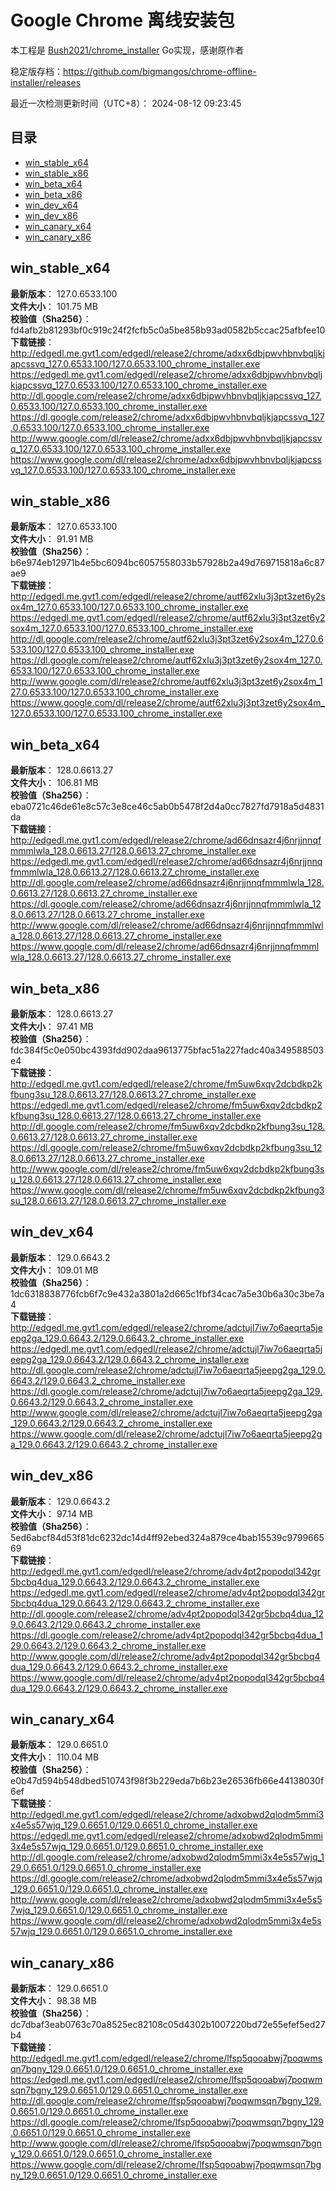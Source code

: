 # Google Chrome 离线安装包
本工程是 [Bush2021/chrome_installer](https://github.com/Bush2021/chrome_installer) Go实现，感谢原作者

稳定版存档：<https://github.com/bigmangos/chrome-offline-installer/releases>

最近一次检测更新时间（UTC+8）：
2024-08-12 09:23:45

## 目录
* [win_stable_x64](https://github.com/bigmangos/chrome-offline-installer?tab=readme-ov-file#win_stable_x64)
* [win_stable_x86](https://github.com/bigmangos/chrome-offline-installer?tab=readme-ov-file#win_stable_x86)
* [win_beta_x64](https://github.com/bigmangos/chrome-offline-installer?tab=readme-ov-file#win_beta_x64)
* [win_beta_x86](https://github.com/bigmangos/chrome-offline-installer?tab=readme-ov-file#win_beta_x86)
* [win_dev_x64](https://github.com/bigmangos/chrome-offline-installer?tab=readme-ov-file#win_dev_x64)
* [win_dev_x86](https://github.com/bigmangos/chrome-offline-installer?tab=readme-ov-file#win_dev_x86)
* [win_canary_x64](https://github.com/bigmangos/chrome-offline-installer?tab=readme-ov-file#win_canary_x64)
* [win_canary_x86](https://github.com/bigmangos/chrome-offline-installer?tab=readme-ov-file#win_canary_x86)

## win_stable_x64
**最新版本**： 127.0.6533.100  
**文件大小**： 101.75 MB  
**校验值（Sha256）**： fd4afb2b81293bf0c919c24f2fcfb5c0a5be858b93ad0582b5ccac25afbfee10  
**下载链接**：
http://edgedl.me.gvt1.com/edgedl/release2/chrome/adxx6dbjpwvhbnvbqljkjapcssvq_127.0.6533.100/127.0.6533.100_chrome_installer.exe
https://edgedl.me.gvt1.com/edgedl/release2/chrome/adxx6dbjpwvhbnvbqljkjapcssvq_127.0.6533.100/127.0.6533.100_chrome_installer.exe
http://dl.google.com/release2/chrome/adxx6dbjpwvhbnvbqljkjapcssvq_127.0.6533.100/127.0.6533.100_chrome_installer.exe
https://dl.google.com/release2/chrome/adxx6dbjpwvhbnvbqljkjapcssvq_127.0.6533.100/127.0.6533.100_chrome_installer.exe
http://www.google.com/dl/release2/chrome/adxx6dbjpwvhbnvbqljkjapcssvq_127.0.6533.100/127.0.6533.100_chrome_installer.exe
https://www.google.com/dl/release2/chrome/adxx6dbjpwvhbnvbqljkjapcssvq_127.0.6533.100/127.0.6533.100_chrome_installer.exe
## win_stable_x86
**最新版本**： 127.0.6533.100  
**文件大小**： 91.91 MB  
**校验值（Sha256）**： b6e974eb12971b4e5bc6094bc6057558033b57928b2a49d769715818a6c87ae9  
**下载链接**：
http://edgedl.me.gvt1.com/edgedl/release2/chrome/autf62xlu3j3pt3zet6y2sox4m_127.0.6533.100/127.0.6533.100_chrome_installer.exe
https://edgedl.me.gvt1.com/edgedl/release2/chrome/autf62xlu3j3pt3zet6y2sox4m_127.0.6533.100/127.0.6533.100_chrome_installer.exe
http://dl.google.com/release2/chrome/autf62xlu3j3pt3zet6y2sox4m_127.0.6533.100/127.0.6533.100_chrome_installer.exe
https://dl.google.com/release2/chrome/autf62xlu3j3pt3zet6y2sox4m_127.0.6533.100/127.0.6533.100_chrome_installer.exe
http://www.google.com/dl/release2/chrome/autf62xlu3j3pt3zet6y2sox4m_127.0.6533.100/127.0.6533.100_chrome_installer.exe
https://www.google.com/dl/release2/chrome/autf62xlu3j3pt3zet6y2sox4m_127.0.6533.100/127.0.6533.100_chrome_installer.exe
## win_beta_x64
**最新版本**： 128.0.6613.27  
**文件大小**： 106.81 MB  
**校验值（Sha256）**： eba0721c46de61e8c57c3e8ce46c5ab0b5478f2d4a0cc7827fd7918a5d4831da  
**下载链接**：
http://edgedl.me.gvt1.com/edgedl/release2/chrome/ad66dnsazr4j6nrjjnnqfmmmlwla_128.0.6613.27/128.0.6613.27_chrome_installer.exe
https://edgedl.me.gvt1.com/edgedl/release2/chrome/ad66dnsazr4j6nrjjnnqfmmmlwla_128.0.6613.27/128.0.6613.27_chrome_installer.exe
http://dl.google.com/release2/chrome/ad66dnsazr4j6nrjjnnqfmmmlwla_128.0.6613.27/128.0.6613.27_chrome_installer.exe
https://dl.google.com/release2/chrome/ad66dnsazr4j6nrjjnnqfmmmlwla_128.0.6613.27/128.0.6613.27_chrome_installer.exe
http://www.google.com/dl/release2/chrome/ad66dnsazr4j6nrjjnnqfmmmlwla_128.0.6613.27/128.0.6613.27_chrome_installer.exe
https://www.google.com/dl/release2/chrome/ad66dnsazr4j6nrjjnnqfmmmlwla_128.0.6613.27/128.0.6613.27_chrome_installer.exe
## win_beta_x86
**最新版本**： 128.0.6613.27  
**文件大小**： 97.41 MB  
**校验值（Sha256）**： fdc384f5c0e050bc4393fdd902daa9613775bfac51a227fadc40a349588503e4  
**下载链接**：
http://edgedl.me.gvt1.com/edgedl/release2/chrome/fm5uw6xqv2dcbdkp2kfbung3su_128.0.6613.27/128.0.6613.27_chrome_installer.exe
https://edgedl.me.gvt1.com/edgedl/release2/chrome/fm5uw6xqv2dcbdkp2kfbung3su_128.0.6613.27/128.0.6613.27_chrome_installer.exe
http://dl.google.com/release2/chrome/fm5uw6xqv2dcbdkp2kfbung3su_128.0.6613.27/128.0.6613.27_chrome_installer.exe
https://dl.google.com/release2/chrome/fm5uw6xqv2dcbdkp2kfbung3su_128.0.6613.27/128.0.6613.27_chrome_installer.exe
http://www.google.com/dl/release2/chrome/fm5uw6xqv2dcbdkp2kfbung3su_128.0.6613.27/128.0.6613.27_chrome_installer.exe
https://www.google.com/dl/release2/chrome/fm5uw6xqv2dcbdkp2kfbung3su_128.0.6613.27/128.0.6613.27_chrome_installer.exe
## win_dev_x64
**最新版本**： 129.0.6643.2  
**文件大小**： 109.01 MB  
**校验值（Sha256）**： 1dc6318838776fcb6f7c9e432a3801a2d665c1fbf34cac7a5e30b6a30c3be7a4  
**下载链接**：
http://edgedl.me.gvt1.com/edgedl/release2/chrome/adctujl7iw7o6aeqrta5jeepg2ga_129.0.6643.2/129.0.6643.2_chrome_installer.exe
https://edgedl.me.gvt1.com/edgedl/release2/chrome/adctujl7iw7o6aeqrta5jeepg2ga_129.0.6643.2/129.0.6643.2_chrome_installer.exe
http://dl.google.com/release2/chrome/adctujl7iw7o6aeqrta5jeepg2ga_129.0.6643.2/129.0.6643.2_chrome_installer.exe
https://dl.google.com/release2/chrome/adctujl7iw7o6aeqrta5jeepg2ga_129.0.6643.2/129.0.6643.2_chrome_installer.exe
http://www.google.com/dl/release2/chrome/adctujl7iw7o6aeqrta5jeepg2ga_129.0.6643.2/129.0.6643.2_chrome_installer.exe
https://www.google.com/dl/release2/chrome/adctujl7iw7o6aeqrta5jeepg2ga_129.0.6643.2/129.0.6643.2_chrome_installer.exe
## win_dev_x86
**最新版本**： 129.0.6643.2  
**文件大小**： 97.14 MB  
**校验值（Sha256）**： 5ed6abcf84d53f81dc6232dc14d4ff92ebed324a879ce4bab15539c979966569  
**下载链接**：
http://edgedl.me.gvt1.com/edgedl/release2/chrome/adv4pt2popodql342gr5bcbq4dua_129.0.6643.2/129.0.6643.2_chrome_installer.exe
https://edgedl.me.gvt1.com/edgedl/release2/chrome/adv4pt2popodql342gr5bcbq4dua_129.0.6643.2/129.0.6643.2_chrome_installer.exe
http://dl.google.com/release2/chrome/adv4pt2popodql342gr5bcbq4dua_129.0.6643.2/129.0.6643.2_chrome_installer.exe
https://dl.google.com/release2/chrome/adv4pt2popodql342gr5bcbq4dua_129.0.6643.2/129.0.6643.2_chrome_installer.exe
http://www.google.com/dl/release2/chrome/adv4pt2popodql342gr5bcbq4dua_129.0.6643.2/129.0.6643.2_chrome_installer.exe
https://www.google.com/dl/release2/chrome/adv4pt2popodql342gr5bcbq4dua_129.0.6643.2/129.0.6643.2_chrome_installer.exe
## win_canary_x64
**最新版本**： 129.0.6651.0  
**文件大小**： 110.04 MB  
**校验值（Sha256）**： e0b47d594b548dbed510743f98f3b229eda7b6b23e26536fb66e44138030f6ef  
**下载链接**：
http://edgedl.me.gvt1.com/edgedl/release2/chrome/adxobwd2qlodm5mmi3x4e5s57wjq_129.0.6651.0/129.0.6651.0_chrome_installer.exe
https://edgedl.me.gvt1.com/edgedl/release2/chrome/adxobwd2qlodm5mmi3x4e5s57wjq_129.0.6651.0/129.0.6651.0_chrome_installer.exe
http://dl.google.com/release2/chrome/adxobwd2qlodm5mmi3x4e5s57wjq_129.0.6651.0/129.0.6651.0_chrome_installer.exe
https://dl.google.com/release2/chrome/adxobwd2qlodm5mmi3x4e5s57wjq_129.0.6651.0/129.0.6651.0_chrome_installer.exe
http://www.google.com/dl/release2/chrome/adxobwd2qlodm5mmi3x4e5s57wjq_129.0.6651.0/129.0.6651.0_chrome_installer.exe
https://www.google.com/dl/release2/chrome/adxobwd2qlodm5mmi3x4e5s57wjq_129.0.6651.0/129.0.6651.0_chrome_installer.exe
## win_canary_x86
**最新版本**： 129.0.6651.0  
**文件大小**： 98.38 MB  
**校验值（Sha256）**： dc7dbaf3eab0763c70a8525ec82108c05d4302b1007220bd72e55efef5ed27b4  
**下载链接**：
http://edgedl.me.gvt1.com/edgedl/release2/chrome/lfsp5qooabwj7poqwmsqn7bgny_129.0.6651.0/129.0.6651.0_chrome_installer.exe
https://edgedl.me.gvt1.com/edgedl/release2/chrome/lfsp5qooabwj7poqwmsqn7bgny_129.0.6651.0/129.0.6651.0_chrome_installer.exe
http://dl.google.com/release2/chrome/lfsp5qooabwj7poqwmsqn7bgny_129.0.6651.0/129.0.6651.0_chrome_installer.exe
https://dl.google.com/release2/chrome/lfsp5qooabwj7poqwmsqn7bgny_129.0.6651.0/129.0.6651.0_chrome_installer.exe
http://www.google.com/dl/release2/chrome/lfsp5qooabwj7poqwmsqn7bgny_129.0.6651.0/129.0.6651.0_chrome_installer.exe
https://www.google.com/dl/release2/chrome/lfsp5qooabwj7poqwmsqn7bgny_129.0.6651.0/129.0.6651.0_chrome_installer.exe
